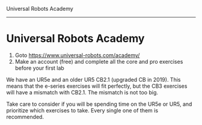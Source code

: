 Universal Robots Academy
****************************

# Universal Robots Academy

1. Goto <https://www.universal-robots.com/academy/>
1. Make an account (free) and complete all the core and pro exercises before your first lab

We have an UR5e and an older UR5 CB2.1 (upgraded CB in 2019). This means that the e-series exercises will fit perfectly, but the CB3 exercises will have a mismatch with CB2.1. The mismatch is not too big.

Take care to consider if you will be spending time on the UR5e or UR5, and prioritize which exercises to take. Every single one of them is recommended.
